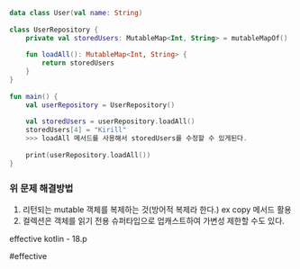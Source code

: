 ``` kotlin
data class User(val name: String)  
  
class UserRepository {  
    private val storedUsers: MutableMap<Int, String> = mutableMapOf()  
  
    fun loadAll(): MutableMap<Int, String> {  
        return storedUsers  
    }  
}  
  
fun main() {  
    val userRepository = UserRepository()  
  
    val storedUsers = userRepository.loadAll()  
    storedUsers[4] = "Kirill"  
    >>> loadAll 메서드를 사용해서 storedUsers를 수정할 수 있게된다.
  
    print(userRepository.loadAll())  
}
```
### 위 문제 해결방법
1. 리턴되는 mutable 객체를 복제하는 것(방어적 복제라 한다.) ex copy 메서드 활용
2. 컬렉션은 객체를 읽기 전용 슈퍼타입으로 업캐스트하여 가변성 제한할 수도 있다.

effective kotlin - 18.p

#effective 